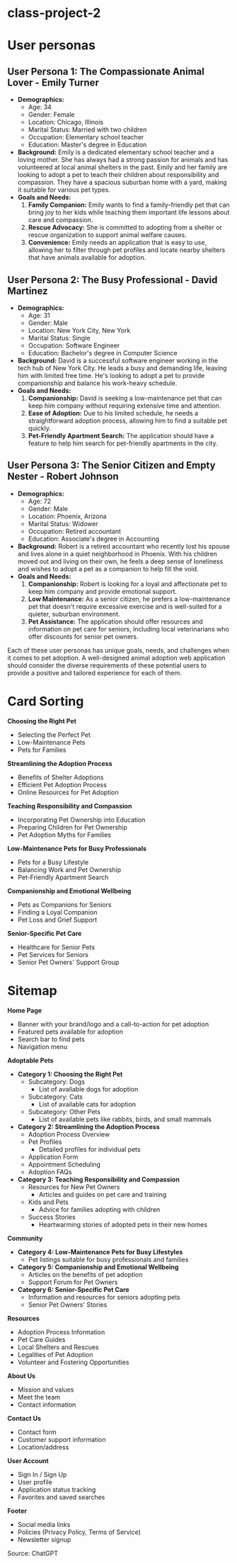 # class-project-2

# **User personas**

## **User Persona 1: The Compassionate Animal Lover - Emily Turner**

- **Demographics:**
    - Age: 34
    - Gender: Female
    - Location: Chicago, Illinois
    - Marital Status: Married with two children
    - Occupation: Elementary school teacher
    - Education: Master's degree in Education
- **Background:**
Emily is a dedicated elementary school teacher and a loving mother. She has always had a strong passion for animals and has volunteered at local animal shelters in the past. Emily and her family are looking to adopt a pet to teach their children about responsibility and compassion. They have a spacious suburban home with a yard, making it suitable for various pet types.
- **Goals and Needs:**
    1. **Family Companion:** Emily wants to find a family-friendly pet that can bring joy to her kids while teaching them important life lessons about care and compassion.
    2. **Rescue Advocacy:** She is committed to adopting from a shelter or rescue organization to support animal welfare causes.
    3. **Convenience:** Emily needs an application that is easy to use, allowing her to filter through pet profiles and locate nearby shelters that have animals available for adoption.
    

## **User Persona 2: The Busy Professional - David Martinez**

- **Demographics:**
    - Age: 31
    - Gender: Male
    - Location: New York City, New York
    - Marital Status: Single
    - Occupation: Software Engineer
    - Education: Bachelor's degree in Computer Science
- **Background:**
David is a successful software engineer working in the tech hub of New York City. He leads a busy and demanding life, leaving him with limited free time. He's looking to adopt a pet to provide companionship and balance his work-heavy schedule.
- **Goals and Needs:**
    1. **Companionship:** David is seeking a low-maintenance pet that can keep him company without requiring extensive time and attention.
    2. **Ease of Adoption:** Due to his limited schedule, he needs a straightforward adoption process, allowing him to find a suitable pet quickly.
    3. **Pet-Friendly Apartment Search:** The application should have a feature to help him search for pet-friendly apartments in the city.

## **User Persona 3: The Senior Citizen and Empty Nester - Robert Johnson**

- **Demographics:**
    - Age: 72
    - Gender: Male
    - Location: Phoenix, Arizona
    - Marital Status: Widower
    - Occupation: Retired accountant
    - Education: Associate's degree in Accounting
- **Background:**
Robert is a retired accountant who recently lost his spouse and lives alone in a quiet neighborhood in Phoenix. With his children moved out and living on their own, he feels a deep sense of loneliness and wishes to adopt a pet as a companion to help fill the void.
- **Goals and Needs:**
    1. **Companionship:** Robert is looking for a loyal and affectionate pet to keep him company and provide emotional support.
    2. **Low Maintenance:** As a senior citizen, he prefers a low-maintenance pet that doesn't require excessive exercise and is well-suited for a quieter, suburban environment.
    3. **Pet Assistance:** The application should offer resources and information on pet care for seniors, including local veterinarians who offer discounts for senior pet owners.

Each of these user personas has unique goals, needs, and challenges when it comes to pet adoption. A well-designed animal adoption web application should consider the diverse requirements of these potential users to provide a positive and tailored experience for each of them.

# **Card Sorting**

 **Choosing the Right Pet**

- Selecting the Perfect Pet
- Low-Maintenance Pets
- Pets for Families

**Streamlining the Adoption Process**

- Benefits of Shelter Adoptions
- Efficient Pet Adoption Process
- Online Resources for Pet Adoption

**Teaching Responsibility and Compassion**

- Incorporating Pet Ownership into Education
- Preparing Children for Pet Ownership
- Pet Adoption Myths for Families

**Low-Maintenance Pets for Busy Professionals**

- Pets for a Busy Lifestyle
- Balancing Work and Pet Ownership
- Pet-Friendly Apartment Search

**Companionship and Emotional Wellbeing**

- Pets as Companions for Seniors
- Finding a Loyal Companion
- Pet Loss and Grief Support

**Senior-Specific Pet Care**

- Healthcare for Senior Pets
- Pet Services for Seniors
- Senior Pet Owners' Support Group

# Sitemap

**Home Page**

- Banner with your brand/logo and a call-to-action for pet adoption
- Featured pets available for adoption
- Search bar to find pets
- Navigation menu

**Adoptable Pets**

- **Category 1: Choosing the Right Pet**
    - Subcategory: Dogs
        - List of available dogs for adoption
    - Subcategory: Cats
        - List of available cats for adoption
    - Subcategory: Other Pets
        - List of available pets like rabbits, birds, and small mammals
- **Category 2: Streamlining the Adoption Process**
    - Adoption Process Overview
    - Pet Profiles
        - Detailed profiles for individual pets
    - Application Form
    - Appointment Scheduling
    - Adoption FAQs
- **Category 3: Teaching Responsibility and Compassion**
    - Resources for New Pet Owners
        - Articles and guides on pet care and training
    - Kids and Pets
        - Advice for families adopting with children
    - Success Stories
        - Heartwarming stories of adopted pets in their new homes
    

**Community**

- **Category 4: Low-Maintenance Pets for Busy Lifestyles**
    - Pet listings suitable for busy professionals and families
- **Category 5: Companionship and Emotional Wellbeing**
    - Articles on the benefits of pet adoption
    - Support Forum for Pet Owners
- **Category 6: Senior-Specific Pet Care**
    - Information and resources for seniors adopting pets
    - Senior Pet Owners' Stories
    

**Resources**

- Adoption Process Information
- Pet Care Guides
- Local Shelters and Rescues
- Legalities of Pet Adoption
- Volunteer and Fostering Opportunities

**About Us**

- Mission and values
- Meet the team
- Contact information

**Contact Us**

- Contact form
- Customer support information
- Location/address

**User Account**

- Sign In / Sign Up
- User profile
- Application status tracking
- Favorites and saved searches

**Footer**

- Social media links
- Policies (Privacy Policy, Terms of Service)
- Newsletter signup

Source: ChatGPT
